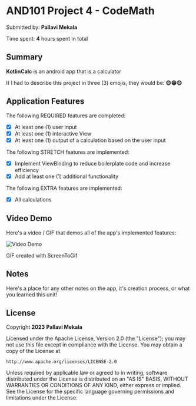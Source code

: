 
# AND101 Project 4 - CodeMath

Submitted by: **Pallavi Mekala**

Time spent: **4** hours spent in total

## Summary

**KotlinCalc** is an android app that is a calculator

If I had to describe this project in three (3) emojis, they would be: **😍😁😊**

## Application Features


The following REQUIRED features are completed:

- [x] At least one (1) user input
- [x] At least one (1) interactive View
- [x] At least one (1) output of a calculation based on the user input

The following STRETCH features are implemented:

- [x] Implement ViewBinding to reduce boilerplate code and increase efficiency
- [x] Add at least one (1) additional functionality

The following EXTRA features are implemented:

- [x] All calculations
## Video Demo

Here's a video / GIF that demos all of the app's implemented features:

<img src='https://i.imgur.com/ZX25Gba.gif' title='Video Demo' width='' alt='Video Demo' />

GIF created with ScreenToGif

## Notes

Here's a place for any other notes on the app, it's creation process, or what you learned this unit!

## License

Copyright **2023** **Pallavi Mekala**

Licensed under the Apache License, Version 2.0 (the "License");
you may not use this file except in compliance with the License.
You may obtain a copy of the License at

    http://www.apache.org/licenses/LICENSE-2.0

Unless required by applicable law or agreed to in writing, software
distributed under the License is distributed on an "AS IS" BASIS,
WITHOUT WARRANTIES OR CONDITIONS OF ANY KIND, either express or implied.
See the License for the specific language governing permissions and
limitations under the License.
